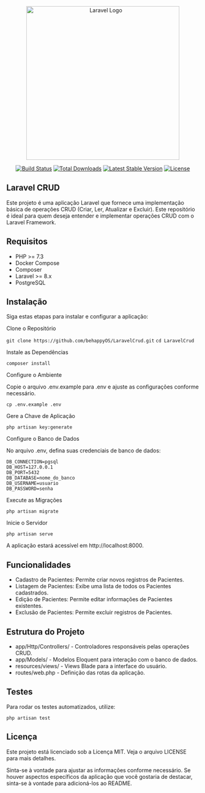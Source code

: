 <p align="center"><a href="https://laravel.com" target="_blank"><img src="https://raw.githubusercontent.com/laravel/art/master/logo-lockup/5%20SVG/2%20CMYK/1%20Full%20Color/laravel-logolockup-cmyk-red.svg" width="400" alt="Laravel Logo"></a></p>

<p align="center">
<a href="https://github.com/laravel/framework/actions"><img src="https://github.com/laravel/framework/workflows/tests/badge.svg" alt="Build Status"></a>
<a href="https://packagist.org/packages/laravel/framework"><img src="https://img.shields.io/packagist/dt/laravel/framework" alt="Total Downloads"></a>
<a href="https://packagist.org/packages/laravel/framework"><img src="https://img.shields.io/packagist/v/laravel/framework" alt="Latest Stable Version"></a>
<a href="https://packagist.org/packages/laravel/framework"><img src="https://img.shields.io/packagist/l/laravel/framework" alt="License"></a>
</p>

## Laravel CRUD
Este projeto é uma aplicação Laravel que fornece uma implementação básica de operações CRUD (Criar, Ler, Atualizar e Excluir). Este repositório é ideal para quem deseja entender e implementar operações CRUD com o Laravel Framework.

## Requisitos
- PHP >= 7.3
- Docker Compose
- Composer
- Laravel >= 8.x
- PostgreSQL

## Instalação
Siga estas etapas para instalar e configurar a aplicação:

Clone o Repositório

`git clone https://github.com/behappyOS/LaravelCrud.git`
`cd LaravelCrud`

Instale as Dependências

`composer install`

Configure o Ambiente

Copie o arquivo .env.example para .env e ajuste as configurações conforme necessário.

`cp .env.example .env`

Gere a Chave de Aplicação

`php artisan key:generate`

Configure o Banco de Dados

No arquivo .env, defina suas credenciais de banco de dados:

```env
DB_CONNECTION=pgsql
DB_HOST=127.0.0.1
DB_PORT=5432
DB_DATABASE=nome_do_banco
DB_USERNAME=usuario
DB_PASSWORD=senha
```
Execute as Migrações

`php artisan migrate`

Inicie o Servidor

`php artisan serve`

A aplicação estará acessível em http://localhost:8000.

## Funcionalidades
- Cadastro de Pacientes: Permite criar novos registros de Pacientes.
- Listagem de Pacientes: Exibe uma lista de todos os Pacientes cadastrados.
- Edição de Pacientes: Permite editar informações de Pacientes existentes.
- Exclusão de Pacientes: Permite excluir registros de Pacientes.

## Estrutura do Projeto
- app/Http/Controllers/ - Controladores responsáveis pelas operações CRUD.
- app/Models/ - Modelos Eloquent para interação com o banco de dados.
- resources/views/ - Views Blade para a interface do usuário.
- routes/web.php - Definição das rotas da aplicação.

## Testes
Para rodar os testes automatizados, utilize:

`php artisan test`

## Licença
Este projeto está licenciado sob a Licença MIT. Veja o arquivo LICENSE para mais detalhes.

Sinta-se à vontade para ajustar as informações conforme necessário. Se houver aspectos específicos da aplicação que você gostaria de destacar, sinta-se à vontade para adicioná-los ao README.
